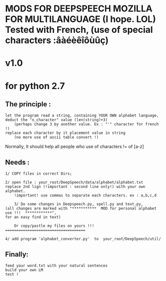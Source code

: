 MODS FOR DEEPSPEECH MOZILLA FOR MULTILANGUAGE (I hope. LOL)
Tested with French, (use of special characters :âàéèêîôùûç)
===========================================================
v1.0
====

for python 2.7
==============


The principle :
---------------
	let the program read a string, containing YOUR OWN alphabet language,
	deduct the "n_character" value (len(string)+3)
		(perhaps change 3 by another value. Ex : "'" character for french !)
	replace each character by it placement value in string
		(no more use of ascii table convert !)

Normally, It should help all people who use of characters != of [a-z]


Needs :
-------

	1/ COPY files in correct Dirs;

	2/ open file : your_root/DeepSpeech/data/alphabet/alphabet.txt
	replace 2nd lign (!important : second line only!) with your own alphabet.
		!important! use commas to separate each characters. ex : a,b,c,d

        3/ Do some changes in Deepspeech.py, spell.py and text.py,
	(all changes are marked with "***********  MOD for personal alphabet use !!!  ************",
	for an easy find in text)

        Or copy/pastle my files on yours !!!
	====================================

	4/ add program 'alphabet_converter.py'  to  your_root/DeepSpeech/util/


Finally:
--------
	feed your word.txt with your natural sentences
	build your own LM
	test !
